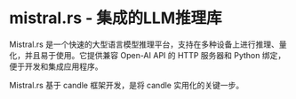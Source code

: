 # mistral.rs - 集成的LLM推理库
Mistral.rs 是一个快速的大型语言模型推理平台，支持在多种设备上进行推理、量化，并且易于使用。它提供兼容 Open-AI API 的 HTTP 服务器和 Python 绑定，便于开发和集成应用程序。

Mistral.rs 基于 candle 框架开发，是将 candle 实用化的关键一步。